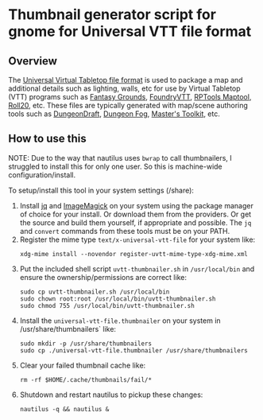 # Thumbnail generator script for gnome for Universal VTT file format

## Overview

The [Universal Virtual Tabletop file format](https://arkenforge.com/universal-vtt-files/) is used to package a map and additional details such as lighting, walls, etc for use by Virtual Tabletop (VTT) programs such as [Fantasy Grounds](https://www.fantasygrounds.com/), [FoundryVTT](https://foundryvtt.com/), [RPTools Maptool](https://github.com/RPTools/maptool), [Roll20](https://roll20.net/), etc. These files are typically generated with map/scene authoring tools such as [DungeonDraft](https://dungeondraft.net/), [Dungeon Fog](https://www.dungeonfog.com/), [Master's Toolkit](https://arkenforge.com/), etc.

## How to use this

NOTE: Due to the way that nautilus uses `bwrap` to call thumbnailers, I struggled to install this for only one user. So this is machine-wide configuration/install.

To setup/install this tool in your system settings (/share):

1. Install [jq](https://jqlang.github.io/jq/) and [ImageMagick](https://imagemagick.org/index.php) on your system using the package manager of choice for your install. Or download them from the providers. Or get the source and build them yourself, if appropriate and possible. The `jq` and `convert` commands from these tools must be on your PATH.
1. Register the mime type `text/x-universal-vtt-file` for your system like:
    ```
    xdg-mime install --novendor register-uvtt-mime-type-xdg-mime.xml
    ```
1. Put the included shell script `uvtt-thumbnailer.sh` in `/usr/local/bin` and ensure the ownership/permissions are correct like:
    ```
    sudo cp uvtt-thumbnailer.sh /usr/local/bin
    sudo chown root:root /usr/local/bin/uvtt-thumbnailer.sh
    sudo chmod 755 /usr/local/bin/uvtt-thumbnailer.sh
    ```
1. Install the `universal-vtt-file.thumbnailer` on your system in /usr/share/thumbnailers` like:
    ```
    sudo mkdir -p /usr/share/thumbnailers
    sudo cp ./universal-vtt-file.thumbnailer /usr/share/thumbnailers
    ```
1. Clear your failed thumbnail cache like:
    ```
    rm -rf $HOME/.cache/thumbnails/fail/*
    ```
1. Shutdown and restart nautilus to pickup these changes:
    ```
    nautilus -q && nautilus &
    ````
